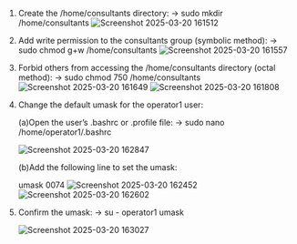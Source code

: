 1. Create the /home/consultants directory:
-> sudo mkdir /home/consultants
   ![Screenshot 2025-03-20 161512](https://github.com/user-attachments/assets/318f3108-82bc-4d96-93d0-b9c4ad125f33)

2. Add write permission to the consultants group (symbolic method):
-> sudo chmod g+w /home/consultants
   ![Screenshot 2025-03-20 161557](https://github.com/user-attachments/assets/6ae4802e-a421-4eb2-9dd6-6d9fc1d815ca)

3. Forbid others from accessing the /home/consultants directory (octal method):
-> sudo chmod 750 /home/consultants
   ![Screenshot 2025-03-20 161649](https://github.com/user-attachments/assets/c38b7afa-564e-447e-8a17-6a1100a07216)
   ![Screenshot 2025-03-20 161808](https://github.com/user-attachments/assets/33377dbe-bc9b-43c4-9544-b311f703a125)

4. Change the default umask for the operator1 user:

   (a)Open the user’s .bashrc or .profile file:
     -> sudo nano /home/operator1/.bashrc
   
   ![Screenshot 2025-03-20 162847](https://github.com/user-attachments/assets/7f9eb8ff-b2fa-43b7-ba07-825f21ae20bc)

   (b)Add the following line to set the umask:
   
      umask 0074
   ![Screenshot 2025-03-20 162452](https://github.com/user-attachments/assets/39c0212c-f408-45ae-a304-695ab9213840)
   ![Screenshot 2025-03-20 162602](https://github.com/user-attachments/assets/55d2e6c0-1fff-488d-a75c-4933a1b85999)

5. Confirm the umask:
-> su - operator1
   umask
   
   ![Screenshot 2025-03-20 163027](https://github.com/user-attachments/assets/94a06fbf-a2df-4673-83a7-c2c22925ceda)

